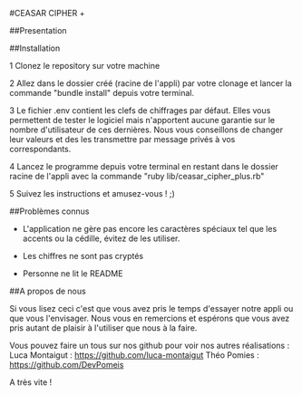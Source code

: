 #CEASAR CIPHER +

##Presentation

##Installation

1 Clonez le repository sur votre machine 

2 Allez dans le dossier créé (racine de l'appli) par votre clonage et lancer la commande "bundle install" depuis votre terminal.

3 Le fichier .env contient les clefs de chiffrages par défaut. Elles vous permettent de tester le logiciel mais n'apportent aucune garantie sur le nombre
d'utilisateur de ces dernières. Nous vous conseillons de changer leur valeurs et des les transmettre par message privés à vos correspondants.

4 Lancez le programme depuis votre terminal en restant dans le dossier racine de l'appli avec la commande "ruby lib/ceasar_cipher_plus.rb"

5 Suivez les instructions et amusez-vous ! ;)

##Problèmes connus

- L'application ne gère pas encore les caractères spéciaux tel que les accents ou la cédille, évitez de les utiliser.

- Les chiffres ne sont pas cryptés

- Personne ne lit le README

##A propos de nous

Si vous lisez ceci c'est que vous avez pris le temps d'essayer notre appli ou que vous l'envisager. Nous vous en remercions et espérons que vous avez pris autant de plaisir à l'utiliser que nous à la faire.

Vous pouvez faire un tous sur nos github pour voir nos autres réalisations :
Luca Montaigut : https://github.com/luca-montaigut
Théo Pomies : https://github.com/DevPomeis

A très vite ! 
